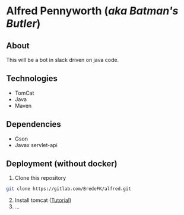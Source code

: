 # Alfred Pennyworth (_aka Batman's Butler_)
## About
This will be a bot in slack driven on java code.

## Technologies
* TomCat
* Java
* Maven

## Dependencies
* Gson
* Javax servlet-api

## Deployment (without docker)
1. Clone this repository 
```bash 
git clone https://gitlab.com/BredeFK/alfred.git
``` 
2. Install tomcat ([Tutorial](https://linuxize.com/post/how-to-install-tomcat-9-on-ubuntu-18-04/))
3. ...